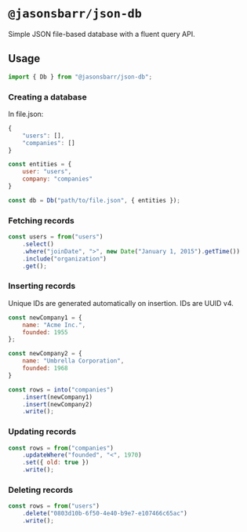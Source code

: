 # `@jasonsbarr/json-db`

Simple JSON file-based database with a fluent query API.

## Usage

```js
import { Db } from "@jasonsbarr/json-db";
```

### Creating a database

In file.json:

```js
{
    "users": [],
    "companies": []
}
```

```js
const entities = {
    user: "users",
    company: "companies"
}

const db = Db("path/to/file.json", { entities });
```

### Fetching records

```js
const users = from("users")
    .select()
    .where("joinDate", ">", new Date("January 1, 2015").getTime())
    .include("organization")
    .get();
```

### Inserting records

Unique IDs are generated automatically on insertion. IDs are UUID v4.


```js
const newCompany1 = {
    name: "Acme Inc.",
    founded: 1955
};

const newCompany2 = {
    name: "Umbrella Corporation",
    founded: 1968
}

const rows = into("companies")
    .insert(newCompany1)
    .insert(newCompany2)
    .write();
```

### Updating records

```js
const rows = from("companies")
    .updateWhere("founded", "<", 1970)
    .set({ old: true })
    .write();
```

### Deleting records

```js
const rows = from("users")
    .delete("0803d10b-6f50-4e40-b9e7-e107466c65ac")
    .write();
```
